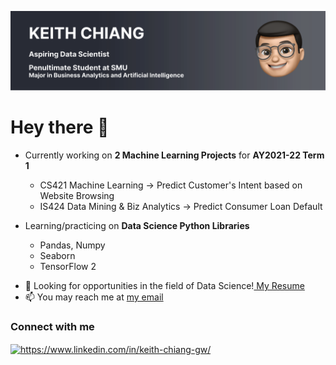 <img src="./keithkifo-banner.svg"><br>
# Hey there 👋 

 <ul>
  <li> Currently working on <b>2 Machine Learning Projects</b> for <b>AY2021-22 Term 1</b> </li>
  <ul>
    <li> CS421 Machine Learning → Predict Customer's Intent based on Website Browsing</li>
    <li> IS424 Data Mining & Biz Analytics → Predict Consumer Loan Default</li>
  </ul>
</ul>

<ul>
  <li>Learning/practicing on <b>Data Science Python Libraries</b> </li>
  <ul>
  <li> Pandas, Numpy </li>
  <li> Seaborn </li>
  <li> TensorFlow 2 </li>
  </ul>
</ul>

- 📄 Looking for opportunities in the field of Data Science!<a href="https://drive.google.com/uc?export=download&id=1QnQD9uPesFb2U1iRlrtBNQd6qycy6Z3D"> My Resume</a>
- 📫 You may reach me at <a href="mailto:keithchiang.gw@gmail.com">my email</a>

<h3 align="left">Connect with me</h3>
<p align="left">
<a href="https://www.linkedin.com/in/keith-chiang-gw/" target="blank"><img align="center" src="https://raw.githubusercontent.com/rahuldkjain/github-profile-readme-generator/master/src/images/icons/Social/linked-in-alt.svg" alt="https://www.linkedin.com/in/keith-chiang-gw/" height="30" width="40" /></a>
</p>
